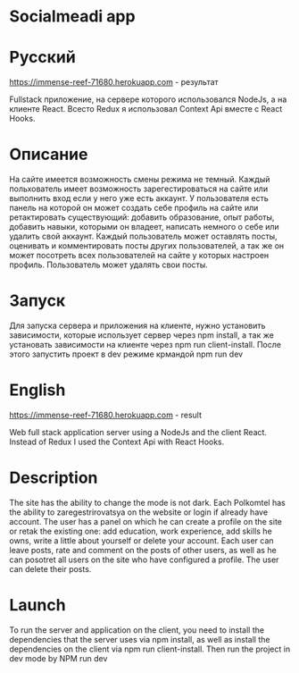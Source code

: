 # Socialmeadi app

# Русский 
https://immense-reef-71680.herokuapp.com - результат

Fullstack приложение, на сервере которого использовался NodeJs, а на клиенте React. Всесто Redux я использовал Context Api вместе с React Hooks.

# Описание 
На сайте имеется возможность смены режима не темный. Каждый польхователь имеет возможность зарегестироваться на сайте или выполнить вход если у него уже есть аккаунт. У пользователя есть панель на которой он может создать себе профиль на сайте или ретактировать существующий: добавить образование, опыт работы, добавить навыки, которыми он владеет, написать немного о себе или удалить свой аккаунт. Каждый пользователь может оставлять посты, оценивать и комментировать посты других пользователей, а так же он может посотреть всех пользователей на сайте у которых настроен профиль. Пользователь может удалять свои посты.

# Запуск
Для запуска сервера и приложения на клиенте, нужно установить зависимости, которые использует сервер через npm install, а так же установать зависимости на клиенте через npm run client-install. После этого запустить проект в dev режиме крмандой npm run dev

# English 
https://immense-reef-71680.herokuapp.com - result

Web full stack application server using a NodeJs and the client React. Instead of Redux I used the Context Api with React Hooks.

# Description 
The site has the ability to change the mode is not dark. Each Polkomtel has the ability to zaregestrirovatsya on the website or login if already have account. The user has a panel on which he can create a profile on the site or retak the existing one: add education, work experience, add skills he owns, write a little about yourself or delete your account. Each user can leave posts, rate and comment on the posts of other users, as well as he can posotret all users on the site who have configured a profile. The user can delete their posts.

# Launch
To run the server and application on the client, you need to install the dependencies that the server uses via npm install, as well as install the dependencies on the client via npm run client-install. Then run the project in dev mode by NPM run dev
